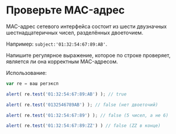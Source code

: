 # Проверьте MAC-адрес

MAC-адрес сетевого интерфейса состоит из шести двузначных шестнадцатеричных чисел, разделённых двоеточием.

Например: `subject:'01:32:54:67:89:AB'`.

Напишите регулярное выражение, которое по строке проверяет, является ли она корректным MAC-адресом.

Использование:
```js
var re = ваш регэксп

alert( re.test('01:32:54:67:89:AB') ); // true

alert( re.test('0132546789AB') ); // false (нет двоеточий)

alert( re.test('01:32:54:67:89') ); // false (5 чисел, а не 6)

alert( re.test('01:32:54:67:89:ZZ') ) // false (ZZ в конце)
```

